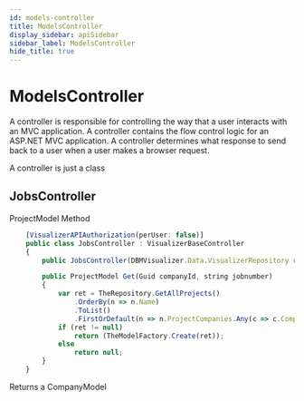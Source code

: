 ```yaml
---
id: models-controller
title: ModelsController
display_sidebar: apiSidebar
sidebar_label: ModelsController
hide_title: true
---
```


# ModelsController

A controller is responsible for controlling the way that a user interacts with an MVC application. A controller contains the flow control logic for an ASP.NET MVC application. A controller determines what response to send back to a user when a user makes a browser request.

A controller is just a class

## JobsController

ProjectModel Method

```ts
    [VisualizerAPIAuthorization(perUser: false)]
    public class JobsController : VisualizerBaseController
    {
        public JobsController(DBMVisualizer.Data.VisualizerRepository repo) : base(repo) { }

        public ProjectModel Get(Guid companyId, string jobnumber)
        {
            var ret = TheRepository.GetAllProjects()
                .OrderBy(n => n.Name)
                .ToList()
                .FirstOrDefault(n => n.ProjectCompanies.Any(c => c.CompanyId == companyId && string.Equals(c.CompanyProjectJobNumber, jobnumber, StringComparison.InvariantCultureIgnoreCase)));
            if (ret != null)
                return (TheModelFactory.Create(ret));
            else
                return null;
        }
    }
```

Returns a CompanyModel
